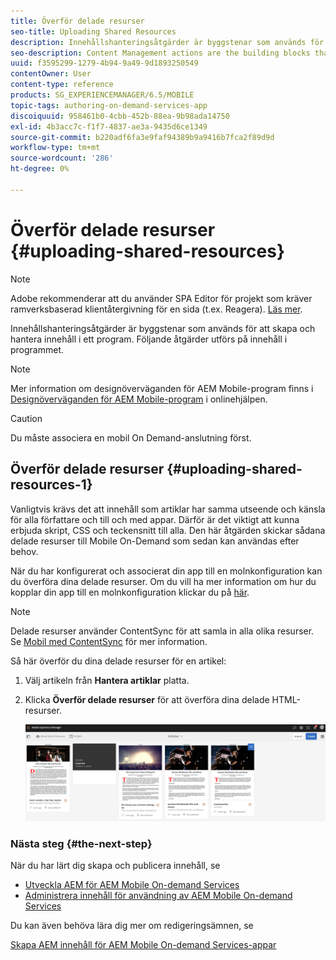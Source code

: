```yaml
---
title: Överför delade resurser
seo-title: Uploading Shared Resources
description: Innehållshanteringsåtgärder är byggstenar som används för att skapa och hantera innehåll i ett program. Följ den här sidan om du vill veta mer om hur du överför delade resurser.
seo-description: Content Management actions are the building blocks that help to create and manage content within an application. Follow this page to learn about uploading shared resources.
uuid: f3595299-1279-4b94-9a49-9d1893250549
contentOwner: User
content-type: reference
products: SG_EXPERIENCEMANAGER/6.5/MOBILE
topic-tags: authoring-on-demand-services-app
discoiquuid: 958461b0-4cbb-452b-88ea-9b98ada14750
exl-id: 4b3acc7c-f1f7-4837-ae3a-9435d6ce1349
source-git-commit: b220adf6fa3e9faf94389b9a9416b7fca2f89d9d
workflow-type: tm+mt
source-wordcount: '286'
ht-degree: 0%

---
```


# Överför delade resurser {#uploading-shared-resources}

>[!NOTE]
>
>Adobe rekommenderar att du använder SPA Editor för projekt som kräver ramverksbaserad klientåtergivning för en sida (t.ex. Reagera). [Läs mer](/help/sites-developing/spa-overview.md).

Innehållshanteringsåtgärder är byggstenar som används för att skapa och hantera innehåll i ett program. Följande åtgärder utförs på innehåll i programmet.

>[!NOTE]
>
>Mer information om designöverväganden för AEM Mobile-program finns i [Designöverväganden för AEM Mobile-program](https://helpx.adobe.com/digital-publishing-solution/help/design-app.html) i onlinehjälpen.

>[!CAUTION]
>
>Du måste associera en mobil On Demand-anslutning först.

## Överför delade resurser {#uploading-shared-resources-1}

Vanligtvis krävs det att innehåll som artiklar har samma utseende och känsla för alla författare och till och med appar. Därför är det viktigt att kunna erbjuda skript, CSS och teckensnitt till alla. Den här åtgärden skickar sådana delade resurser till Mobile On-Demand som sedan kan användas efter behov.

När du har konfigurerat och associerat din app till en molnkonfiguration kan du överföra dina delade resurser. Om du vill ha mer information om hur du kopplar din app till en molnkonfiguration klickar du på [här](/help/mobile/mobile-apps-ondemand-application-create-configure-action.md).

>[!NOTE]
>
>Delade resurser använder ContentSync för att samla in alla olika resurser. Se [Mobil med ContentSync](/help/mobile/mobile-ondemand-contentsync.md) för mer information.

Så här överför du dina delade resurser för en artikel:

1. Välj artikeln från **Hantera artiklar** platta.
1. Klicka **Överför delade resurser** för att överföra dina delade HTML-resurser.

   ![chlimage_1-133](assets/chlimage_1-133.png)

### Nästa steg {#the-next-step}

När du har lärt dig skapa och publicera innehåll, se

* [Utveckla AEM för AEM Mobile On-demand Services](/help/mobile/aem-mobile-on-demand.md)
* [Administrera innehåll för användning av AEM Mobile On-demand Services](/help/mobile/aem-mobile.md)

Du kan även behöva lära dig mer om redigeringsämnen, se

[Skapa AEM innehåll för AEM Mobile On-demand Services-appar](/help/mobile/mobile-apps-ondemand.md)
